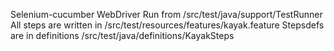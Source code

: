 Selenium-cucumber WebDriver
Run from /src/test/java/support/TestRunner
All steps are written in /src/test/resources/features/kayak.feature
Stepsdefs are in definitions /src/test/java/definitions/KayakSteps